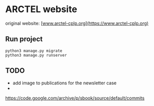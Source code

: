 # ARCTEL website

original website: [www.arctel-cplp.org](https://www.arctel-cplp.org)

## Run project

```
python3 manage.py migrate
python3 manage.py runserver
```

## TODO
* add image to publications for the newsletter case
* 


https://code.google.com/archive/p/sbook/source/default/commits